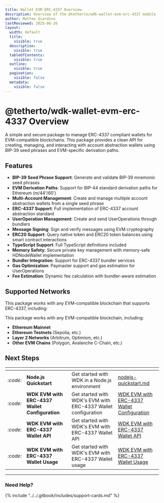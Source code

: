 ```yaml
---
title: Wallet EVM ERC-4337 Overview
description: Overview of the @tetherto/wdk-wallet-evm-erc-4337 module
author: Matteo Giardino
lastReviewed: 2025-06-26
layout:
  width: default
  title:
    visible: true
  description:
    visible: true
  tableOfContents:
    visible: true
  outline:
    visible: true
  pagination:
    visible: false
  metadata:
    visible: false
---
```


# @tetherto/wdk-wallet-evm-erc-4337 Overview

A simple and secure package to manage ERC-4337 compliant wallets for EVM-compatible blockchains. This package provides a clean API for creating, managing, and interacting with account abstraction wallets using BIP-39 seed phrases and EVM-specific derivation paths.

## Features

- **BIP-39 Seed Phrase Support**: Generate and validate BIP-39 mnemonic seed phrases
- **EVM Derivation Paths**: Support for BIP-44 standard derivation paths for Ethereum (m/44'/60')
- **Multi-Account Management**: Create and manage multiple account abstraction wallets from a single seed phrase
- **ERC-4337 Support**: Full implementation of ERC-4337 account abstraction standard
- **UserOperation Management**: Create and send UserOperations through bundlers
- **Message Signing**: Sign and verify messages using EVM cryptography
- **ERC20 Support**: Query native token and ERC20 token balances using smart contract interactions
- **TypeScript Support**: Full TypeScript definitions included
- **Memory Safety**: Secure private key management with memory-safe HDNodeWallet implementation
- **Bundler Integration**: Support for ERC-4337 bundler services
- **Gas Optimization**: Paymaster support and gas estimation for UserOperations
- **Fee Estimation**: Dynamic fee calculation with bundler-aware estimation

## Supported Networks

This package works with any EVM-compatible blockchain that supports ERC-4337, including:

This package works with any EVM-compatible blockchain, including:

- **Ethereum Mainnet**
- **Ethereum Testnets** (Sepolia, etc.)
- **Layer 2 Networks** (Arbitrum, Optimism, etc.)
- **Other EVM Chains** (Polygon, Avalanche C-Chain, etc.)

## Next Steps

<table data-card-size="large" data-view="cards">
	<thead>
		<tr>
			<th></th>
			<th></th>
			<th></th>
			<th data-hidden data-card-target data-type="content-ref"></th>
		</tr>
	</thead>
	<tbody>
		<tr>
			<td>
				<i class="fa-code">:code:</i>
			</td>
			<td>
				<strong>Node.js Quickstart</strong>
			</td>
			<td>Get started with WDK in a Node.js environment</td>
			<td>
				<a href="../../../start-building/nodejs-bare-quickstart.md">nodejs-quickstart.md</a>
			</td>
		</tr>
        <tr>
			<td>
				<i class="fa-code">:code:</i>
			</td>
			<td>
				<strong>WDK EVM with ERC-4337 Wallet Configuration</strong>
			</td>
			<td>Get started with WDK's EVM with ERC-4337 Wallet configuration</td>
			<td>
				<a href="./configuration.md">WDK EVM with ERC-4337 Wallet Configuration</a>
			</td>
		</tr>
        <tr>
			<td>
				<i class="fa-code">:code:</i>
			</td>
			<td>
				<strong>WDK EVM with ERC-4337 Wallet API</strong>
			</td>
			<td>Get started with WDK's EVM with ERC-4337 Wallet API</td>
			<td>
				<a href="./api-reference.md">WDK EVM with ERC-4337 Wallet API</a>
			</td>
		</tr>
        <tr>
			<td>
				<i class="fa-code">:code:</i>
			</td>
			<td>
				<strong>WDK EVM with ERC-4337 Wallet Usage</strong>
			</td>
			<td>Get started with WDK's EVM with ERC-4337 Wallet usage</td>
			<td>
				<a href="./usage.md">WDK EVM with ERC-4337 Wallet Usage</a>
			</td>
		</tr>
	</tbody>
</table>

***

### Need Help?

{% include "../../.gitbook/includes/support-cards.md" %}
